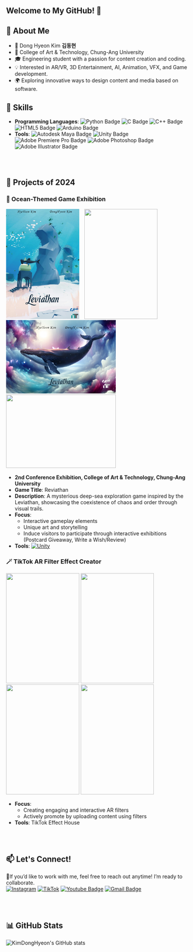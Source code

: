 ## Welcome to My GitHub! 👋

<!--
**star1206/star1206** is a ✨ _special_ ✨ repository because its `README.md` (this file) appears on your GitHub profile.
---
-->

## 🌟 About Me
- 🚀 Dong Hyeon Kim **김동현**
- 🏫 College of Art & Technology, Chung-Ang University 
- 🎓 Engineering student with a passion for content creation and coding.
- 💡 Interested in AR/VR, 3D Entertainment, AI, Animation, VFX, and Game development.
- 🌍 Exploring innovative ways to design content and media based on software.


## 🚀 Skills
- **Programming Languages**: ![Python Badge](https://img.shields.io/badge/Python-3776AB?logo=python&logoColor=fff&style=flat) ![C Badge](https://img.shields.io/badge/C-A8B9CC?logo=c&logoColor=fff&style=flat) ![C++ Badge](https://img.shields.io/badge/C%2B%2B-00599C?logo=cplusplus&logoColor=fff&style=flat) ![HTML5 Badge](https://img.shields.io/badge/HTML5-E34F26?logo=html5&logoColor=fff&style=flat) ![Arduino Badge](https://img.shields.io/badge/Arduino-00878F?logo=arduino&logoColor=fff&style=flat)
- **Tools**: ![Autodesk Maya Badge](https://img.shields.io/badge/Autodesk%20Maya-37A5CC?logo=autodeskmaya&logoColor=fff&style=flat) ![Unity Badge](https://img.shields.io/badge/Unity-FFF?logo=unity&logoColor=000&style=flat) ![Adobe Premiere Pro Badge](https://img.shields.io/badge/Adobe%20Premiere%20Pro-99F?logo=adobepremierepro&logoColor=fff&style=flat) ![Adobe Photoshop Badge](https://img.shields.io/badge/Adobe%20Photoshop-31A8FF?logo=adobephotoshop&logoColor=fff&style=flat) ![Adobe Illustrator Badge](https://img.shields.io/badge/Adobe%20Illustrator-FF9A00?logo=adobeillustrator&logoColor=fff&style=flat)

<br><br> 

## 🌌 Projects of 2024
### 🌊 Ocean-Themed Game Exhibition
<img src="https://github.com/star1206/Leviathan/blob/a8734e5b708422ecfadba316eb200ff5ba1cee7f/poster" width="200" height="300" style="margin-right: 10px;" /> <img src="https://github.com/star1206/Leviathan/blob/68f4ca4876ca859f470d5b373ad09343e68e6bb2/exhibition.gif" width="200" height="300" /> <br>
<img src="https://github.com/star1206/Leviathan/blob/493be67c570c72fbd1dfa139b08dd4056262d179/postcard_blue" width="300" height="200" /> <img src="https://github.com/star1206/Leviathan/blob/54ae86fefb882003586a3928514d508d4ad496eb/trailer.gif" width="300" height="200" />
- **2nd Conference Exhibition, College of Art & Technology, Chung-Ang University** 
- **Game Title**: Reviathan
- **Description**: A mysterious deep-sea exploration game inspired by the Leviathan, showcasing the coexistence of chaos and order through visual trails.
- **Focus**:
  - Interactive gameplay elements
  - Unique art and storytelling
  - Induce visitors to participate through interactive exhibitions (Postcard Giveaway, Write a Wish/Review)
- **Tools**: [![Unity](https://img.shields.io/badge/Unity-000000?style=flat-square&logo=unity&logoColor=white)](https://unity.com)

### 🪄 TikTok AR Filter Effect Creator
<img src="https://github.com/star1206/TikTok_EffectHouse/blob/31e018dbcfa0f6989691fe30d227ea5f5b583428/ar2.gif" width="200" height="300" /> <img src="https://github.com/star1206/TikTok_EffectHouse/blob/31e018dbcfa0f6989691fe30d227ea5f5b583428/ar1.gif" width="200" height="300" /> <img src="https://github.com/star1206/TikTok_EffectHouse/blob/31e018dbcfa0f6989691fe30d227ea5f5b583428/ar3.gif" width="200" height="300" /> <img src="https://github.com/star1206/TikTok_EffectHouse/blob/31e018dbcfa0f6989691fe30d227ea5f5b583428/ar4.gif" width="200" height="300" /> 
- **Focus**:
  - Creating engaging and interactive AR filters
  - Actively promote by uploading content using filters
- **Tools**: TikTok Effect House

<br><br> 

## 📫 Let's Connect!
🤙If you’d like to work with me, feel free to reach out anytime! I’m ready to collaborate. <br>
[![Instagram](https://img.shields.io/badge/Instagram-E4405F?style=for-the-badge&logo=instagram&logoColor=white)](https://www.instagram.com/donghyeon.1206)
[![TikTok](https://img.shields.io/badge/TikTok-000000?style=for-the-badge&logo=tiktok&logoColor=white)](https://www.tiktok.com/@artech_kr)
[![Youtube Badge](https://img.shields.io/badge/YouTube-FF0000?style=for-the-badge&logo=youtube&logoColor=white)](https://www.youtube.com/@star1206cau)
[![Gmail Badge](https://img.shields.io/badge/Gmail-D14836?style=for-the-badge&logo=gmail&logoColor=white)](mailto:starandy1206@gmail.com)
	
<br><br> 

## 📊 GitHub Stats
![KimDongHyeon's GitHub stats](https://github-readme-stats.vercel.app/api?username=star1206&show_icons=true&theme=tokyonight)

